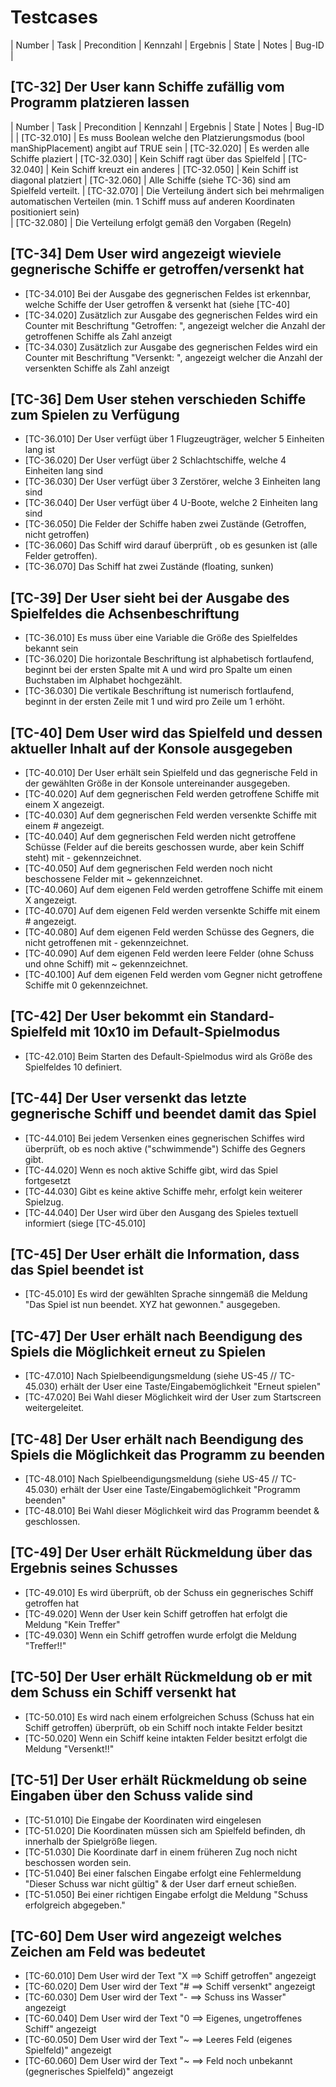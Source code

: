 # Testcases

| Number	  | Task | Precondition  | Kennzahl	  | Ergebnis	   | State  | Notes |  Bug-ID |

## [TC-32] Der User kann Schiffe zufällig vom Programm platzieren lassen
| Number	  | Task | Precondition  | Kennzahl	  | Ergebnis	   | State  | Notes |  Bug-ID |
| [TC-32.010] | Es muss Boolean welche den Platzierungsmodus (bool manShipPlacement) angibt auf TRUE sein
| [TC-32.020] | Es werden alle Schiffe plaziert 
| [TC-32.030] | Kein Schiff ragt über das Spielfeld 
| [TC-32.040] | Kein Schiff kreuzt ein anderes
| [TC-32.050] | Kein Schiff ist diagonal platziert 
| [TC-32.060] | Alle Schiffe (siehe TC-36) sind am Spielfeld verteilt. 
| [TC-32.070] | Die Verteilung ändert sich bei mehrmaligen automatischen Verteilen (min. 1 Schiff muss auf anderen Koordinaten positioniert sein)  
| [TC-32.080] | Die Verteilung erfolgt gemäß den Vorgaben (Regeln) 

## [TC-34] Dem User wird angezeigt wieviele gegnerische Schiffe er getroffen/versenkt hat
- [TC-34.010] Bei der Ausgabe des gegnerischen Feldes ist erkennbar, welche Schiffe der User getroffen & versenkt hat (siehe [TC-40]
- [TC-34.020] Zusätzlich zur Ausgabe des gegnerischen Feldes wird ein Counter mit Beschriftung "Getroffen: ", angezeigt welcher die Anzahl der getroffenen Schiffe als Zahl anzeigt 
- [TC-34.030] Zusätzlich zur Ausgabe des gegnerischen Feldes wird ein Counter mit Beschriftung "Versenkt: ", angezeigt welcher die Anzahl der versenkten Schiffe als Zahl anzeigt

## [TC-36] Dem User stehen verschieden Schiffe zum Spielen zu Verfügung
- [TC-36.010] Der User verfügt über 1 Flugzeugträger, welcher 5 Einheiten lang ist
- [TC-36.020] Der User verfügt über 2 Schlachtschiffe, welche 4 Einheiten lang sind
- [TC-36.030] Der User verfügt über 3 Zerstörer, welche 3 Einheiten lang sind
- [TC-36.040] Der User verfügt über 4 U-Boote, welche 2 Einheiten lang sind
- [TC-36.050] Die Felder der Schiffe haben zwei Zustände (Getroffen, nicht getroffen)
- [TC-36.060] Das Schiff wird darauf überprüft , ob es gesunken ist (alle Felder getroffen).
- [TC-36.070] Das Schiff hat zwei Zustände (floating, sunken)

## [TC-39] Der User sieht bei der Ausgabe des Spielfeldes die Achsenbeschriftung
- [TC-36.010] Es muss über eine Variable die Größe des Spielfeldes bekannt sein 
- [TC-36.020] Die horizontale Beschriftung ist alphabetisch fortlaufend, beginnt bei der ersten Spalte mit A und wird pro Spalte um einen Buchstaben im Alphabet hochgezählt.
- [TC-36.030] Die vertikale Beschriftung ist numerisch fortlaufend, beginnt in der ersten Zeile mit 1 und wird pro Zeile um 1 erhöht. 

## [TC-40] Dem User wird das Spielfeld und dessen aktueller Inhalt auf der Konsole ausgegeben
- [TC-40.010] Der User erhält sein Spielfeld und das gegnerische Feld in der gewählten Größe in der Konsole untereinander ausgegeben.
- [TC-40.020] Auf dem gegnerischen Feld werden getroffene Schiffe mit einem X angezeigt. 
- [TC-40.030] Auf dem gegnerischen Feld werden versenkte Schiffe mit einem # angezeigt.
- [TC-40.040] Auf dem gegnerischen Feld werden nicht getroffene Schüsse (Felder auf die bereits geschossen wurde, aber kein Schiff steht) mit - gekennzeichnet.
- [TC-40.050] Auf dem gegnerischen Feld werden noch nicht beschossene Felder mit ~ gekennzeichnet. 
- [TC-40.060] Auf dem eigenen Feld werden getroffene Schiffe mit einem X angezeigt. 
- [TC-40.070] Auf dem eigenen Feld werden versenkte Schiffe mit einem # angezeigt.
- [TC-40.080] Auf dem eigenen Feld werden Schüsse des Gegners, die nicht getroffenen mit - gekennzeichnet.
- [TC-40.090] Auf dem eigenen Feld werden leere Felder (ohne Schuss und ohne Schiff) mit ~ gekennzeichnet.
- [TC-40.100] Auf dem eigenen Feld werden vom Gegner nicht getroffene Schiffe mit 0 gekennzeichnet.

## [TC-42] Der User bekommt ein Standard-Spielfeld mit 10x10 im Default-Spielmodus
- [TC-42.010] Beim Starten des Default-Spielmodus wird als Größe des Spielfeldes 10 definiert.

## [TC-44] Der User versenkt das letzte gegnerische Schiff und beendet damit das Spiel
- [TC-44.010] Bei jedem Versenken eines gegnerischen Schiffes wird überprüft, ob es noch aktive ("schwimmende") Schiffe des Gegners gibt.
- [TC-44.020] Wenn es noch aktive Schiffe gibt, wird das Spiel fortgesetzt
- [TC-44.030] Gibt es keine aktive Schiffe mehr, erfolgt kein weiterer Spielzug.
- [TC-44.040] Der User wird über den Ausgang des Spieles textuell informiert (siege [TC-45.010]

## [TC-45] Der User erhält die Information, dass das Spiel beendet ist
- [TC-45.010] Es wird der gewählten Sprache sinngemäß die Meldung "Das Spiel ist nun beendet. XYZ hat gewonnen." ausgegeben.

## [TC-47] Der User erhält nach Beendigung des Spiels die Möglichkeit erneut zu Spielen
- [TC-47.010] Nach Spielbeendigungsmeldung (siehe US-45 // TC-45.030) erhält der User eine Taste/Eingabemöglichkeit "Erneut spielen" 
- [TC-47.020] Bei Wahl dieser Möglichkeit wird der User zum Startscreen weitergeleitet. 

## [TC-48] Der User erhält nach Beendigung des Spiels die Möglichkeit das Programm zu beenden 
- [TC-48.010] Nach Spielbeendigungsmeldung (siehe US-45 // TC-45.030) erhält der User eine Taste/Eingabemöglichkeit "Programm beenden"
- [TC-48.010] Bei Wahl dieser Möglichkeit wird das Programm beendet & geschlossen.

## [TC-49] Der User erhält Rückmeldung über das Ergebnis seines Schusses
- [TC-49.010] Es wird überprüft, ob der Schuss ein gegnerisches Schiff getroffen hat
- [TC-49.020] Wenn der User kein Schiff getroffen hat erfolgt die Meldung "Kein Treffer"
- [TC-49.030] Wenn ein Schiff getroffen wurde erfolgt die Meldung "Treffer!!"

## [TC-50] Der User erhält Rückmeldung ob er mit dem Schuss ein Schiff versenkt hat
- [TC-50.010] Es wird nach einem erfolgreichen Schuss (Schuss hat ein Schiff getroffen) überprüft, ob ein Schiff noch intakte Felder besitzt
- [TC-50.020] Wenn ein Schiff keine intakten Felder besitzt erfolgt die Meldung "Versenkt!!"

## [TC-51] Der User erhält Rückmeldung ob seine Eingaben über den Schuss valide sind
- [TC-51.010] Die Eingabe der Koordinaten wird eingelesen
- [TC-51.020] Die Koordinaten müssen sich am Spielfeld befinden, dh innerhalb der Spielgröße liegen.
- [TC-51.030] Die Koordinate darf in einem früheren Zug noch nicht beschossen worden sein.
- [TC-51.040] Bei einer falschen Eingabe erfolgt eine Fehlermeldung "Dieser Schuss war nicht gültig" & der User darf erneut schießen.
- [TC-51.050] Bei einer richtigen Eingabe erfolgt die Meldung "Schuss erfolgreich abgegeben."

## [TC-60] Dem User wird angezeigt welches Zeichen am Feld was bedeutet
- [TC-60.010] Dem User wird der Text "X ==> Schiff getroffen" angezeigt
- [TC-60.020] Dem User wird der Text "# ==> Schiff versenkt" angezeigt
- [TC-60.030] Dem User wird der Text "- ==> Schuss ins Wasser" angezeigt
- [TC-60.040] Dem User wird der Text "0 ==> Eigenes, ungetroffenes Schiff" angezeigt
- [TC-60.050] Dem User wird der Text "~ ==> Leeres Feld (eigenes Spielfeld)" angezeigt
- [TC-60.060] Dem User wird der Text "~ ==> Feld noch unbekannt (gegnerisches Spielfeld)" angezeigt
